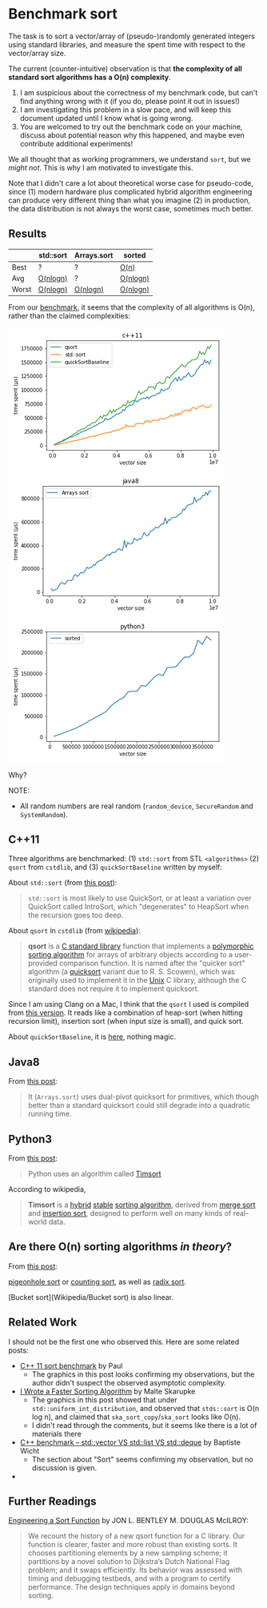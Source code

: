 Benchmark sort
=======

The task is to sort a vector/array of (pseudo-)randomly generated integers using standard libraries, and measure the spent time with respect to the vector/array size.

The current (counter-intuitive) observation is that **the complexity of all standard sort algorithms has a O(n) complexity**.

1. I am suspicious about the correctness of my benchmark code, but can't find anything wrong with it (if you do, please point it out in issues!)
2. I am investigating this problem in a slow pace, and will keep this document updated until I know what is going wrong.
3. You are welcomed to try out the benchmark code on your machine, discuss about potential reason why this happened, and maybe even contribute additional experiments!

We all thought that as working programmers, we understand `sort`, but we *might not*. This is why I am motivated to investigate this.

Note that I didn't care a lot about theoretical worse case for pseudo-code, since (1) modern hardware plus complicated hybrid algorithm engineering can produce very different thing than what you imagine (2) in production, the data distribution is not always the worst case, sometimes much better.

## Results

|       | std::sort                                           | Arrays.sort                                                  | sorted                                            |
| ----- | --------------------------------------------------- | ------------------------------------------------------------ | ------------------------------------------------- |
| Best  | ?                                                   | ?                                                            | [O(n)](https://en.wikipedia.org/wiki/Timsort)     |
| Avg   | [O(nlogn)](https://en.wikipedia.org/wiki/Introsort) | ?                                                            | [O(nlogn)](https://en.wikipedia.org/wiki/Timsort) |
| Worst | [O(nlogn)](https://en.wikipedia.org/wiki/Introsort) | [O(nlogn)](https://www.quora.com/What-is-the-complexity-of-Arrays-sort-in-java-Also-why-isn%E2%80%99t-it-as-efficient-as-quick-sort-in-C-or-C++) | [O(nlogn)](https://en.wikipedia.org/wiki/Timsort) |

From our [benchmark](explore.ipynb), it seems that the complexity of all algorithms is O(n), rather than the claimed complexities:

![](c++11.png)
![](java8.png)
![](python3.png)

Why?

NOTE:

- All random numbers are real random (`random_device`, `SecureRandom` and `SystemRandom`).

## C++11

Three algorithms are benchmarked: (1) `std::sort` from STL `<algorithms>` (2) `qsort` from `cstdlib`, and (3) `quickSortBaseline` written by myself:

About `std::sort` (from [this post](https://stackoverflow.com/questions/5038895/does-stdsort-implement-quicksort)):

> `std::sort` is most likely to use QuickSort, or at least a variation over QuickSort called IntroSort, which "degenerates" to HeapSort when the recursion goes too deep.

About `qsort` in `cstdlib` (from [wikipedia](https://en.wikipedia.org/wiki/Qsort)):

> **qsort** is a [C standard library](https://en.wikipedia.org/wiki/C_standard_library) function that implements a [polymorphic](https://en.wikipedia.org/wiki/Polymorphism_(computer_science)) [sorting algorithm](https://en.wikipedia.org/wiki/Sorting_algorithm) for arrays of arbitrary objects according to a user-provided comparison function. It is named after the "quicker sort" algorithm (a [quicksort](https://en.wikipedia.org/wiki/Quicksort) variant due to R. S. Scowen), which was originally used to implement it in the [Unix](https://en.wikipedia.org/wiki/Unix) C library, although the C standard does not require it to implement quicksort.

Since I am using Clang on a Mac, I think that the `qsort` I used is compiled from [this version](https://opensource.apple.com/source/Libc/Libc-1272.250.1/stdlib/FreeBSD/qsort.c.auto.html). It reads like a combination of heap-sort (when hitting recursion limit), insertion sort (when input size is small), and quick sort.

About `quickSortBaseline`, it is [here](./quicksort.hpp), nothing magic.

## Java8

From [this post](https://www.quora.com/What-is-the-complexity-of-Arrays-sort-in-java-Also-why-isn%E2%80%99t-it-as-efficient-as-quick-sort-in-C-or-C++):

> It (`Arrays.sort`) uses dual-pivot quicksort for primitives, which though better than a standard quicksort could still degrade into a quadratic running time.

## Python3

From [this post](https://stackoverflow.com/questions/10948920/what-algorithm-does-pythons-sorted-use):

> Python uses an algorithm called [Timsort](https://en.wikipedia.org/wiki/Timsort)

According to wikipedia,

> **Timsort** is a [hybrid](https://en.wikipedia.org/wiki/Hybrid_algorithm) [stable](https://en.wikipedia.org/wiki/Category:Stable_sorts) [sorting algorithm](https://en.wikipedia.org/wiki/Sorting_algorithm), derived from [merge sort](https://en.wikipedia.org/wiki/Merge_sort) and [insertion sort](https://en.wikipedia.org/wiki/Insertion_sort), designed to perform well on many kinds of real-world data.

## Are there O(n) sorting algorithms *in theory*?

From [this post](https://stackoverflow.com/questions/749585/sorting-in-linear-time):

[pigeonhole sort](http://en.wikipedia.org/wiki/Pigeonhole_sort) or [counting sort](http://en.wikipedia.org/wiki/Counting_sort), as well as [radix sort](http://en.wikipedia.org/wiki/Radix_sort).

[Bucket sort](Wikipedia/Bucket sort) is also linear.

## Related Work

I should not be the first one who observed this. Here are some related posts:

- [C++ 11 sort benchmark](https://solarianprogrammer.com/2012/10/24/cpp-11-sort-benchmark/) by Paul
    - The graphics in this post looks confirming my observations, but the author didn't suspect the observed asymptotic complexity.
- [I Wrote a Faster Sorting Algorithm](https://probablydance.com/2016/12/27/i-wrote-a-faster-sorting-algorithm/) by Malte Skarupke
    - The graphics in this post showed that under `std::uniform_int_distribution`, and observed that `stds::sort` is O(n log n), and claimed that `ska_sort_copy`/`ska_sort` looks like O(n).
    - I didn't read through the comments, but it seems like there is a lot of materials there
- [C++ benchmark – std::vector VS std::list VS std::deque](https://baptiste-wicht.com/posts/2012/12/cpp-benchmark-vector-list-deque.html) by Baptiste Wicht
    - The section about "Sort" seems confirming my observation, but no discussion is given.
- 



## Further Readings

[Engineering a Sort Function](http://citeseer.ist.psu.edu/viewdoc/download;jsessionid=E22D8909B745356EF8EBE86CF6EC0309?doi=10.1.1.14.8162&rep=rep1&type=pdf) by JON L. BENTLEY M. DOUGLAS McILROY:

> We recount the history of a new qsort function for a C library. Our function is clearer, faster and more robust than existing sorts. It chooses partitioning elements by a new sampling scheme; it partitions by a novel solution to Dijkstra’s Dutch National Flag problem; and it swaps efficiently. Its behavior was assessed with timing and debugging testbeds, and with a program to certify performance. The design techniques apply in domains beyond sorting.

